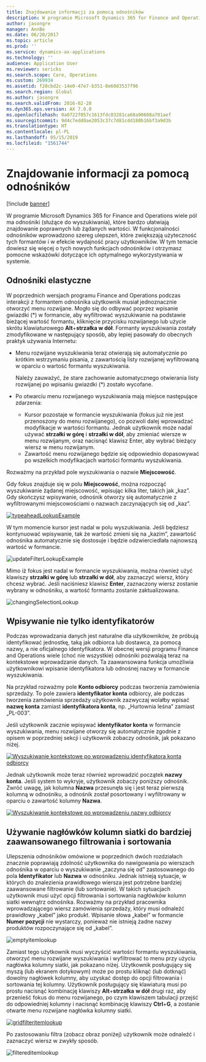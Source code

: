 ```yaml
---
title: Znajdowanie informacji za pomocą odnośników
description: W programie Microsoft Dynamics 365 for Finance and Operations wiele pól ma odnośniki (służące do wyszukiwania), które bardzo ułatwiają znajdowanie poprawnych lub żądanych wartości. W funkcjonalności odnośników wprowadzono szereg ulepszeń, które zwiększają użyteczność tych formantów i w efekcie wydajność pracy użytkowników. W tym temacie dowiesz się więcej o tych nowych funkcjach odnośników i otrzymasz pomocne wskazówki dotyczące ich optymalnego wykorzystywania w systemie.
author: jasongre
manager: AnnBe
ms.date: 06/20/2017
ms.topic: article
ms.prod: ''
ms.service: dynamics-ax-applications
ms.technology: ''
audience: Application User
ms.reviewer: sericks
ms.search.scope: Core, Operations
ms.custom: 269934
ms.assetid: f20cbd2c-14e0-47e7-b351-8e60d3537f96
ms.search.region: Global
ms.author: jasongre
ms.search.validFrom: 2016-02-28
ms.dyn365.ops.version: AX 7.0.0
ms.openlocfilehash: 0a0722f057c1613fdc03281ca68a90608a701aef
ms.sourcegitcommit: 9d4c7edd0ae2053c37c7d81cdd180b16bf3a9d3b
ms.translationtype: HT
ms.contentlocale: pl-PL
ms.lasthandoff: 05/15/2019
ms.locfileid: "1561744"
---
```

# <a name="find-information-by-using-lookups"></a>Znajdowanie informacji za pomocą odnośników

[!include [banner](../includes/banner.md)]

W programie Microsoft Dynamics 365 for Finance and Operations wiele pól ma odnośniki (służące do wyszukiwania), które bardzo ułatwiają znajdowanie poprawnych lub żądanych wartości. W funkcjonalności odnośników wprowadzono szereg ulepszeń, które zwiększają użyteczność tych formantów i w efekcie wydajność pracy użytkowników. W tym temacie dowiesz się więcej o tych nowych funkcjach odnośników i otrzymasz pomocne wskazówki dotyczące ich optymalnego wykorzystywania w systemie.

## <a name="responsive-lookups"></a>Odnośniki elastyczne

W poprzednich wersjach programu Finance and Operations podczas interakcji z formantem odnośnika użytkownik musiał jednoznacznie otworzyć menu rozwijane. Mogło się do odbywać poprzez wpisanie gwiazdki (\*) w formancie, aby wyfiltrować wyszukiwanie na podstawie bieżącej wartość formantu, kliknięcie przycisku rozwijanego lub użycie skrótu klawiaturowego **Alt**+**strzałka w dół**. Formanty wyszukiwania zostały zmodyfikowane w następujący sposób, aby lepiej pasowały do obecnych praktyk używania Internetu:

- Menu rozwijane wyszukiwania teraz otwierają się automatycznie po krótkim wstrzymaniu pisania, z zawartością listy rozwijanej wyfiltrowaną w oparciu o wartość formantu wyszukiwania.

    Należy zauważyć, że stare zachowanie automatycznego otwierania listy rozwijanej po wpisaniu gwiazdki (\*) zostało wycofane.

- Po otwarciu menu rozwijanego wyszukiwania mają miejsce następujące zdarzenia:

    - Kursor pozostaje w formancie wyszukiwania (fokus już nie jest przenoszony do menu rozwijanego), co pozwoli dalej wprowadzać modyfikacje w wartości formantu. Jednak użytkownik może nadal używać **strzałki w górę** i **strzałki w dół**, aby zmieniać wiersze w menu rozwijanym, oraz nacisnąć klawisz Enter, aby wybrać bieżący wiersz w menu rozwijanym.
    - Zawartość menu rozwijanego będzie się odpowiednio dopasowywać po wszelkich modyfikacjach wartości formantu wyszukiwania.

Rozważmy na przykład pole wyszukiwania o nazwie **Miejscowość**.

Gdy fokus znajduje się w polu **Miejscowość**, można rozpocząć wyszukiwanie żądanej miejscowość, wpisując kilka liter, takich jak „kaz”. Gdy skończysz wpisywanie, odnośnik otworzy się automatycznie z wyfiltrowanymi miejscowościami o nazwach zaczynających się od „kaz”.

[![typeaheadLookupExample](./media/typeaheadlookupexample.png)](./media/typeaheadlookupexample.png)

W tym momencie kursor jest nadal w polu wyszukiwania. Jeśli będziesz kontynuować wpisywanie, tak że wartość zmieni się na „kazim”, zawartość odnośnika automatycznie się dostosuje i będzie odzwierciedlała najnowszą wartość w formancie.

![updateFilterLookupExample](./media/updatefilterlookupexample.png)

Mimo iż fokus jest nadal w formancie wyszukiwania, można również użyć klawiszy **strzałki w górę** lub **strzałki w dół**, aby zaznaczyć wiersz, który chcesz wybrać. Jeśli naciśniesz klawisz **Enter**, zaznaczony wiersz zostanie wybrany w odnośniku, a wartość formantu zostanie zaktualizowana.

![changingSelectionLookup](./media/changingselectionlookup.png)

## <a name="typing-in-more-than-ids"></a>Wpisywanie nie tylko identyfikatorów

Podczas wprowadzania danych jest naturalne dla użytkowników, że próbują identyfikować jednostkę, taką jak odbiorca lub dostawca, za pomocą nazwy, a nie oficjalnego identyfikatora. W obecnej wersji programu Finance and Operations wiele (choć nie wszystkie) odnośniki pozwalają teraz na kontekstowe wprowadzanie danych. Ta zaawansowana funkcja umożliwia użytkownikowi wpisanie identyfikatora lub odnośnej nazwy w formancie wyszukiwania.

Na przykład rozważmy pole **Konto odbiorcy** podczas tworzenia zamówienia sprzedaży. To pole zawiera **identyfikator konta** odbiorcy, ale podczas tworzenia zamówienia sprzedaży użytkownik zazwyczaj wolałby wpisać **nazwę konta** zamiast **identyfikatora konta**, np. „Hurtownia leśna” zamiast „PL-003”.

Jeśli użytkownik zacznie wpisywać **identyfikator konta** w formancie wyszukiwania, menu rozwijane otworzy się automatycznie zgodnie z opisem w poprzedniej sekcji i użytkownik zobaczy odnośnik, jak pokazano niżej.

[![Wyszukiwanie kontekstowe po wprowadzeniu identyfikatora konta odbiorcy](./media/howtocontextuallookups-1.png)](./media/howtocontextuallookups-1.png)

Jednak użytkownik może teraz również wprowadzić początek **nazwy konta**. Jeśli system to wykryje, użytkownik zobaczy poniższy odnośnik. Zwróć uwagę, jak kolumna **Nazwa** przesunęła się i jest teraz pierwszą kolumną w odnośniku, a odnośnik został posortowany i wyfiltrowany w oparciu o zawartość kolumny **Nazwa**.

[![Wyszukiwanie kontekstowe po wprowadzeniu nazwy odbiorcy](./media/howtocontextuallookups-2.png)](./media/howtocontextuallookups-2.png)

## <a name="using-grid-column-headers-for-more-advanced-filtering-and-sorting"></a>Używanie nagłówków kolumn siatki do bardziej zaawansowanego filtrowania i sortowania

Ulepszenia odnośników omówione w poprzednich dwóch rozdziałach znacznie poprawiają zdolność użytkownika do nawigowania po wierszach odnośnika w oparciu o wyszukiwanie „zaczyna się od” zastosowanego do pola **Identyfikator** lub **Nazwa** w odnośniku. Jednak istnieją sytuacje, w których do znalezienia prawidłowego wiersza jest potrzebne bardziej zaawansowane filtrowanie (lub sortowanie). W takich sytuacjach użytkownik musi użyć opcji filtrowania i sortowania nagłówków kolumn siatki wewnątrz odnośnika. Rozważmy na przykład pracownika wprowadzającego wiersz zamówienia sprzedaży, który musi odnaleźć prawidłowy „kabel” jako produkt. Wpisanie słowa „kabel” w formancie **Numer pozycji** nie wystarczy, ponieważ nie istnieją żadne nazwy produktów rozpoczynające się od „kabel”.

![emptyitemlookup](./media/emptyitemlookup.png)

Zamiast tego użytkownik musi wyczyścić wartości formantu wyszukiwania, otworzyć menu rozwijane wyszukiwania i wyfiltrować to menu przy użyciu nagłówka kolumny siatki, jak pokazano niżej. Użytkownik posługujący się myszą (lub ekranem dotykowym) może po prostu kliknąć (lub dotknąć) dowolny nagłówek kolumny, aby uzyskać dostęp do opcji filtrowania i sortowania tej kolumny. Użytkownik posługujący się klawiaturą musi po prostu nacisnąć kombinację klawiszy **Alt**+**strzałka** **w dół** drugi raz, aby przenieść fokus do menu rozwijanego, po czym klawiszem tabulacji przejść do odpowiedniej kolumny i nacisnąć kombinację klawiszy **Ctrl**+**G**, a zostanie otwarte menu rozwijane nagłówka kolumny siatki.

[![gridfilteritemlookup](./media/gridfilteritemlookup.png)](./media/gridfilteritemlookup.png)

Po zastosowaniu filtra (zobacz obraz poniżej) użytkownik może odnaleźć i zaznaczyć wiersz w zwykły sposób.

![filtereditemlookup](./media/filtereditemlookup.png)
